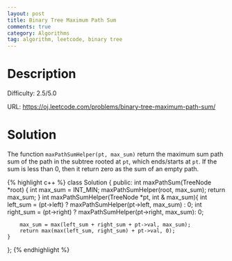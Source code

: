 ```yaml
---
layout: post
title: Binary Tree Maximum Path Sum
comments: true
category: Algorithms
tag: algorithm, leetcode, binary tree
---
```



# Description

Difficulty: 2.5/5.0

URL: https://oj.leetcode.com/problems/binary-tree-maximum-path-sum/


# Solution

The function ``maxPathSumHelper(pt, max_sum)`` return the maximum sum path sum of the path in the subtree rooted at ``pt``, which ends/starts at ``pt``. If the sum is less than 0, then it return zero as the sum of an empty path.

{% highlight c++ %}
class Solution {
public:
    int maxPathSum(TreeNode *root) {
    	int max_sum = INT_MIN;
    	maxPathSumHelper(root, max_sum);
    	return max_sum;
    }
    int maxPathSumHelper(TreeNode *pt, int & max_sum){
    	int left_sum =  (pt->left)  ? maxPathSumHelper(pt->left, max_sum) : 0;
    	int right_sum = (pt->right) ? maxPathSumHelper(pt->right, max_sum): 0;
    		
    	max_sum = max(left_sum + right_sum + pt->val, max_sum);
    	return max(max(left_sum, right_sum) + pt->val, 0);
    }
};
{% endhighlight %}